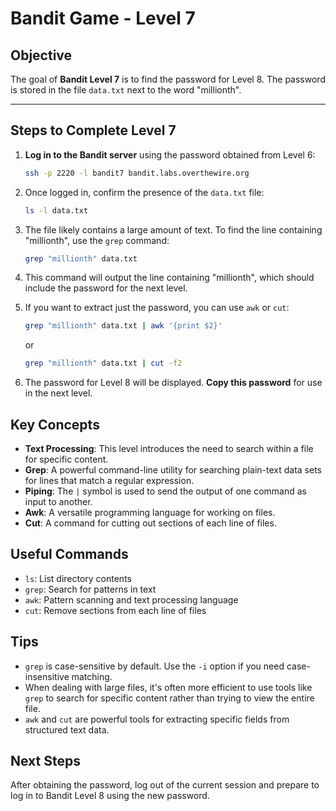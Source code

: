 # Bandit Game - Level 7

## Objective
The goal of **Bandit Level 7** is to find the password for Level 8. The password is stored in the file `data.txt` next to the word "millionth".

---

## Steps to Complete Level 7

1. **Log in to the Bandit server** using the password obtained from Level 6:
   ```bash
   ssh -p 2220 -l bandit7 bandit.labs.overthewire.org
   ```

2. Once logged in, confirm the presence of the `data.txt` file:
   ```bash
   ls -l data.txt
   ```

3. The file likely contains a large amount of text. To find the line containing "millionth", use the `grep` command:
   ```bash
   grep "millionth" data.txt
   ```

4. This command will output the line containing "millionth", which should include the password for the next level.

5. If you want to extract just the password, you can use `awk` or `cut`:
   ```bash
   grep "millionth" data.txt | awk '{print $2}'
   ```
   or
   ```bash
   grep "millionth" data.txt | cut -f2
   ```

6. The password for Level 8 will be displayed. **Copy this password** for use in the next level.

## Key Concepts

- **Text Processing**: This level introduces the need to search within a file for specific content.
- **Grep**: A powerful command-line utility for searching plain-text data sets for lines that match a regular expression.
- **Piping**: The `|` symbol is used to send the output of one command as input to another.
- **Awk**: A versatile programming language for working on files.
- **Cut**: A command for cutting out sections of each line of files.

## Useful Commands

- `ls`: List directory contents
- `grep`: Search for patterns in text
- `awk`: Pattern scanning and text processing language
- `cut`: Remove sections from each line of files

## Tips

- `grep` is case-sensitive by default. Use the `-i` option if you need case-insensitive matching.
- When dealing with large files, it's often more efficient to use tools like `grep` to search for specific content rather than trying to view the entire file.
- `awk` and `cut` are powerful tools for extracting specific fields from structured text data.

## Next Steps

After obtaining the password, log out of the current session and prepare to log in to Bandit Level 8 using the new password.

